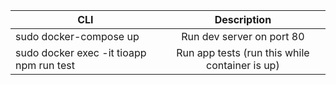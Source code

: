 | CLI                                      |                  Description                   |
| ---------------------------------------- | :--------------------------------------------: |
| sudo docker-compose up                   |           Run dev server on port 80            |
| sudo docker exec -it tioapp npm run test | Run app tests (run this while container is up) |
